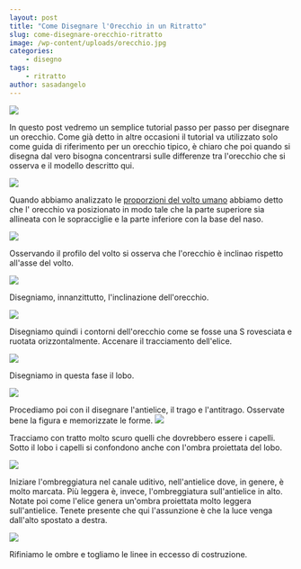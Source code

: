 ```yaml
---
layout: post
title: "Come Disegnare l'Orecchio in un Ritratto"
slug: come-disegnare-orecchio-ritratto
image: /wp-content/uploads/orecchio.jpg
categories:
    - disegno
tags:
    - ritratto
author: sasadangelo
---
```


![](https://www.disegnoepittura.it/wp-content/uploads/orecchio.jpg)

In questo post vedremo un semplice tutorial passo per passo per disegnare un orecchio. Come già detto in altre occasioni il tutorial va utilizzato solo come guida di riferimento per un orecchio tipico, è chiaro che poi quando si disegna dal vero bisogna concentrarsi sulle differenze tra l'orecchio che si osserva e il modello descritto qui.

![](https://www.disegnoepittura.it/wp-content/uploads/proporzioni-viso-8.jpg)

Quando abbiamo analizzato le [proporzioni del volto umano](https://www.disegnoepittura.it/proporzioni-viso/) abbiamo detto che l' orecchio va posizionato in modo tale che la parte superiore sia allineata con le sopracciglie e la parte inferiore con la base del naso.

![](https://www.disegnoepittura.it/wp-content/uploads/orecchio11.jpg)

Osservando il profilo del volto si osserva che l'orecchio è inclinao rispetto all'asse del volto.

![](https://www.disegnoepittura.it/wp-content/uploads/orecchio1.jpg)

Disegniamo, innanzittutto, l'inclinazione dell'orecchio.

![](https://www.disegnoepittura.it/wp-content/uploads/orecchio3.jpg)

Disegniamo quindi i contorni dell'orecchio come se fosse una S rovesciata e ruotata orizzontalmente. Accenare il tracciamento dell'elice.

![](https://www.disegnoepittura.it/wp-content/uploads/orecchio4.jpg)

Disegniamo in questa fase il lobo.

![](https://www.disegnoepittura.it/wp-content/uploads/orecchio5.jpg)

Procediamo poi con il disegnare l'antielice, il trago e l'antitrago. Osservate bene la figura e memorizzate le forme. ![](https://www.disegnoepittura.it/wp-content/uploads/orecchio6.jpg)

Tracciamo con tratto molto scuro quelli che dovrebbero essere i capelli. Sotto il lobo i capelli si confondono anche con l'ombra proiettata del lobo.

![](https://www.disegnoepittura.it/wp-content/uploads/orecchio7.jpg)

Iniziare l'ombreggiatura nel canale uditivo, nell'antielice dove, in genere, è molto marcata. Più leggera è, invece, l'ombreggiatura sull'antielice in alto. Notate poi come l'elice genera un'ombra proiettata molto leggera sull'antielice. Tenete presente che qui l'assunzione è che la luce venga dall'alto spostato a destra.

![](https://www.disegnoepittura.it/wp-content/uploads/orecchio9.jpg)

Rifiniamo le ombre e togliamo le linee in eccesso di costruzione.
